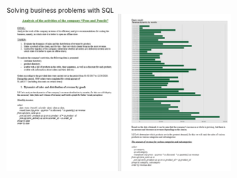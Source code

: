 Solving business problems with SQL
![page_1_2](https://github.com/SalveDA/SQL/blob/main/page_1_2.png)

